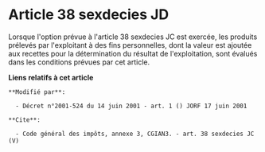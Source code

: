 # Article 38 sexdecies JD

Lorsque l'option prévue à l'article 38 sexdecies JC est exercée, les produits prélevés par l'exploitant à des fins
personnelles, dont la valeur est ajoutée aux recettes pour la détermination du résultat de l'exploitation, sont évalués dans
les conditions prévues par cet article.

**Liens relatifs à cet article**

	**Modifié par**:

	  - Décret n°2001-524 du 14 juin 2001 - art. 1 () JORF 17 juin 2001

	**Cite**:

	  - Code général des impôts, annexe 3, CGIAN3. - art. 38 sexdecies JC (V)
